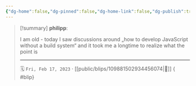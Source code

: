 ```yaml
---
{"dg-home":false,"dg-pinned":false,"dg-home-link":false,"dg-publish":true,"tags":["dgblip"],"disabled rules":["yaml-title","yaml-title-alias","file-name-heading"],"title":"philipp on mastodon @ 2023-02-17","created-date":"2023-02-17T18:31:15","id":109881502934456080,"updated-date":"2025-05-02T08:50:43","dg-path":"blips/109881502934456074.md","permalink":"/blips/109881502934456074/","dgPassFrontmatter":true}
---
```


> [!summary] **philipp**:
>
> I am old - today I saw discussions around „how to develop JavaScript without a build system“ and it took me a longtime to realize what the point is
> - - -
>
> 🗓️ `Fri, Feb 17, 2023` · [[public/blips/109881502934456074\|🔗]]
{ #blip}

